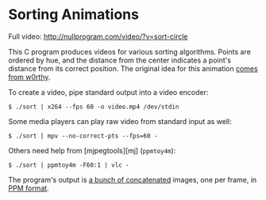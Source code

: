 # Sorting Animations

Full video: http://nullprogram.com/video/?v=sort-circle

This C program produces videos for various sorting algorithms. Points
are ordered by hue, and the distance from the center indicates a point's
distance from its correct position. The original idea for this animation
[comes from w0rthy][orig].

To create a video, pipe standard output into a video encoder:

    $ ./sort | x264 --fps 60 -o video.mp4 /dev/stdin

Some media players can play raw video from standard input as well:

    $ ./sort | mpv --no-correct-pts --fps=60 -

Others need help from [mjpegtools][mj] (`ppmtoy4m`):

    $ ./sort | ppmtoy4m -F60:1 | vlc -

The program's output is [a bunch of concatenated][how] images, one per
frame, in [PPM format][ppm].

[how]: http://nullprogram.com/blog/2017/07/02/
[mjpegtools]: http://mjpeg.sourceforge.net/
[orig]: https://www.youtube.com/watch?v=sYd_-pAfbBw
[ppm]: https://en.wikipedia.org/wiki/Netpbm_format
